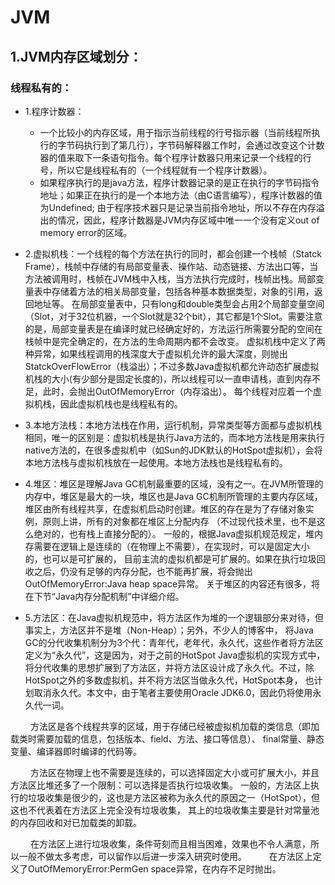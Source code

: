 # JVM
## 1.JVM内存区域划分：
### 线程私有的：
* 1.程序计数器：
  * 一个比较小的内存区域，用于指示当前线程的行号指示器（当前线程所执行的字节码执行到了第几行），字节码解释器工作时，会通过改变这个计数器的值来取下一条语句指令。每个程序计数器只用来记录一个线程的行号，所以它是线程私有的（一个线程就有一个程序计数器）。
  * 如果程序执行的是java方法，程序计数器记录的是正在执行的字节码指令地址；如果正在执行的是一个本地方法（由C语言编写），程序计数器的值为Undefined;
 由于程序技术器只是记录当前指令地址，所以不存在内存溢出的情况，因此，程序计数器是JVM内存区域中唯一一个没有定义out of memory error的区域。
					  
 * 2.虚拟机栈：一个线程的每个方法在执行的同时，都会创建一个栈帧（Statck Frame），栈帧中存储的有局部变量表、操作站、动态链接、方法出口等，当方法被调用时，栈帧在JVM栈中入栈，当方法执行完成时，栈帧出栈。局部变量表中存储着方法的相关局部变量，包括各种基本数据类型，对象的引用，返回地址等。
  在局部变量表中，只有long和double类型会占用2个局部变量空间（Slot，对于32位机器，一个Slot就是32个bit），其它都是1个Slot。需要注意的是，局部变量表是在编译时就已经确定好的，方法运行所需要分配的空间在栈帧中是完全确定的，在方法的生命周期内都不会改变。
  虚拟机栈中定义了两种异常，如果线程调用的栈深度大于虚拟机允许的最大深度，则抛出StatckOverFlowError（栈溢出）；不过多数Java虚拟机都允许动态扩展虚拟机栈的大小(有少部分是固定长度的)，所以线程可以一直申请栈，直到内存不足，此时，会抛出OutOfMemoryError（内存溢出）。 每个线程对应着一个虚拟机栈，因此虚拟机栈也是线程私有的。
* 3.本地方法栈：本地方法栈在作用，运行机制，异常类型等方面都与虚拟机栈相同，唯一的区别是：虚拟机栈是执行Java方法的，而本地方法栈是用来执行native方法的，在很多虚拟机中（如Sun的JDK默认的HotSpot虚拟机），会将本地方法栈与虚拟机栈放在一起使用。本地方法栈也是线程私有的。
* 4.堆区：堆区是理解Java GC机制最重要的区域，没有之一。在JVM所管理的内存中，堆区是最大的一块，堆区也是Java GC机制所管理的主要内存区域，
堆区由所有线程共享，在虚拟机启动时创建。堆区的存在是为了存储对象实例，原则上讲，所有的对象都在堆区上分配内存
（不过现代技术里，也不是这么绝对的，也有栈上直接分配的）。
  一般的，根据Java虚拟机规范规定，堆内存需要在逻辑上是连续的（在物理上不需要），在实现时，可以是固定大小的，也可以是可扩展的，
目前主流的虚拟机都是可扩展的。如果在执行垃圾回收之后，仍没有足够的内存分配，也不能再扩展，将会抛出OutOfMemoryError:Java heap space异常。
  关于堆区的内容还有很多，将在下节“Java内存分配机制”中详细介绍。
* 5.方法区：在Java虚拟机规范中，将方法区作为堆的一个逻辑部分来对待，但事实上，方法区并不是堆（Non-Heap）；另外，不少人的博客中，
   将Java GC的分代收集机制分为3个代：青年代，老年代，永久代，这些作者将方法区定义为“永久代”，这是因为，对于之前的HotSpot Java虚拟机的实现方式中，
   将分代收集的思想扩展到了方法区，并将方法区设计成了永久代。不过，除HotSpot之外的多数虚拟机，并不将方法区当做永久代，HotSpot本身，
  也计划取消永久代。本文中，由于笔者主要使用Oracle JDK6.0，因此仍将使用永久代一词。
				 
　　             方法区是各个线程共享的区域，用于存储已经被虚拟机加载的类信息（即加载类时需要加载的信息，包括版本、field、方法、接口等信息）、
                 final常量、静态变量、编译器即时编译的代码等。
				 
　　             方法区在物理上也不需要是连续的，可以选择固定大小或可扩展大小，并且方法区比堆还多了一个限制：可以选择是否执行垃圾收集。
                 一般的，方法区上执行的垃圾收集是很少的，这也是方法区被称为永久代的原因之一（HotSpot），但这也不代表着在方法区上完全没有垃圾收集，
			     其上的垃圾收集主要是针对常量池的内存回收和对已加载类的卸载。
			   
　　             在方法区上进行垃圾收集，条件苛刻而且相当困难，效果也不令人满意，所以一般不做太多考虑，可以留作以后进一步深入研究时使用。
　　             在方法区上定义了OutOfMemoryError:PermGen space异常，在内存不足时抛出。
